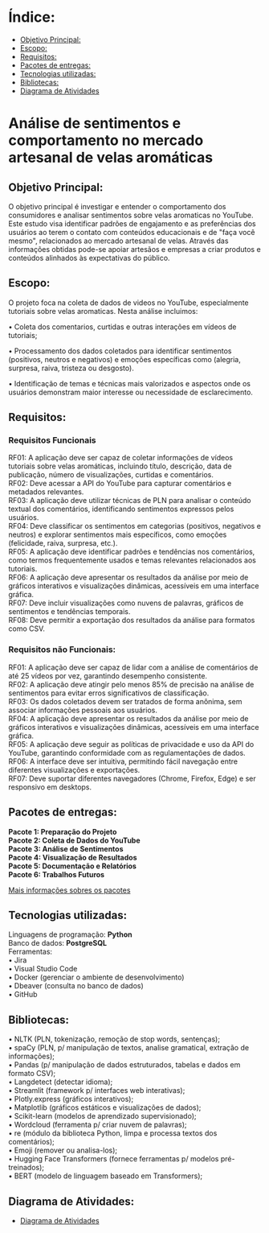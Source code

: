 # Índice:

- [Objetivo Principal:](#objetivo-principal)
- [Escopo:](#escopo)  
- [Requisitos:](#requisitos)  
- [Pacotes de entregas:](#pacotes-de-entregas)    
- [Tecnologias utilizadas:](#tecnologias-utilizadas)    
- [Bibliotecas:](#bibliotecas)  
- [Diagrama de Atividades](#diagrama-de-atividades)  

# Análise de sentimentos e comportamento no mercado artesanal de velas aromáticas  

## Objetivo Principal:

O objetivo principal é investigar e entender o comportamento dos consumidores e analisar sentimentos sobre velas aromaticas no YouTube. Este estudo visa identificar padrões de engajamento e as preferências dos usuários ao terem o contato com conteúdos educacionais e de "faça você mesmo", relacionados ao mercado artesanal de velas. Através das informações obtidas pode-se apoiar artesãos e empresas a criar produtos e conteúdos alinhados às expectativas do público.

## Escopo:

O projeto foca na coleta de dados de videos no YouTube, especialmente tutoriais sobre velas aromaticas. Nesta análise incluimos:

• Coleta dos comentarios, curtidas e outras interações em vídeos de tutoriais;

• Processamento dos dados coletados para identificar sentimentos (positivos, neutros e negativos) e emoções específicas como (alegria, surpresa, raiva, tristeza ou desgosto).

• Identificação de temas e técnicas mais valorizados e aspectos onde os usuários demonstram maior interesse ou necessidade de esclarecimento.

## Requisitos:

### Requisitos Funcionais

RF01: A aplicação deve ser capaz de coletar informações de vídeos tutoriais sobre velas aromáticas, incluindo título, descrição, data de publicação, número de visualizações, curtidas e comentários.  
RF02: Deve acessar a API do YouTube para capturar comentários e metadados relevantes.  
RF03: A aplicação deve utilizar técnicas de PLN para analisar o conteúdo textual dos comentários, identificando sentimentos expressos pelos usuários.  
RF04: Deve classificar os sentimentos em categorias (positivos, negativos e neutros) e explorar sentimentos mais específicos, como emoções (felicidade, raiva, surpresa, etc.).  
RF05: A aplicação deve identificar padrões e tendências nos comentários, como termos frequentemente usados e temas relevantes relacionados aos tutoriais.  
RF06: A aplicação deve apresentar os resultados da análise por meio de gráficos interativos e visualizações dinâmicas, acessíveis em uma interface gráfica.  
RF07: Deve incluir visualizações como nuvens de palavras, gráficos de sentimentos e tendências temporais.  
RF08: Deve permitir a exportação dos resultados da análise para formatos como CSV.  


### Requisitos não Funcionais:

RF01: A aplicação deve ser capaz de lidar com a análise de comentários de até 25 vídeos por vez, garantindo desempenho consistente.  
RF02: A aplicação deve atingir pelo menos 85% de precisão na análise de sentimentos para evitar erros significativos de classificação.  
RF03: Os dados coletados devem ser tratados de forma anônima, sem associar informações pessoais aos usuários.  
RF04: A aplicação deve apresentar os resultados da análise por meio de gráficos interativos e visualizações dinâmicas, acessíveis em uma interface gráfica.  
RF05: A aplicação deve seguir as políticas de privacidade e uso da API do YouTube, garantindo conformidade com as regulamentações de dados.  
RF06: A interface deve ser intuitiva, permitindo fácil navegação entre diferentes visualizações e exportações.  
RF07: Deve suportar diferentes navegadores (Chrome, Firefox, Edge) e ser responsivo em desktops.  

## Pacotes de entregas:

**Pacote 1: Preparação do Projeto**  
**Pacote 2: Coleta de Dados do YouTube**   
**Pacote 3: Análise de Sentimentos**  
**Pacote 4: Visualização de Resultados**    
**Pacote 5: Documentação e Relatórios**       
**Pacote 6: Trabalhos Futuros**  

[Mais informações sobres os pacotes](PacotesEntrega.md)  



## Tecnologias utilizadas:

Linguagens de programação: **Python**  
Banco de dados: **PostgreSQL**  
Ferramentas:  
 • Jira  
 • Visual Studio Code  
 • Docker (gerenciar o ambiente de desenvolvimento)  
 • Dbeaver (consulta no banco de dados)  
 • GitHub   

## Bibliotecas:
 
• NLTK (PLN, tokenização, remoção de stop words, sentenças);  
• spaCy (PLN, p/ manipulação de textos, analise gramatical, extração de informações);  
• Pandas (p/ manipulação de dados estruturados, tabelas e dados em formato CSV);  
• Langdetect (detectar idioma);  
• Streamlit (framework p/ interfaces web interativas);  
• Plotly.express (gráficos interativos);  
• Matplotlib (gráficos estáticos e visualizações de dados);  
• Scikit-learn (modelos de aprendizado supervisionado);  
• Wordcloud (ferramenta p/ criar nuvem de palavras);   
• re (módulo da biblioteca Python, limpa e processa textos dos comentários);  
• Emoji (remover ou analisa-los);  
• Hugging Face Transformers (fornece ferramentas p/ modelos pré-treinados);  
• BERT (modelo de linguagem baseado em Transformers);  

## Diagrama de Atividades:  

- [Diagrama de Atividades](Diagrama.md)  



